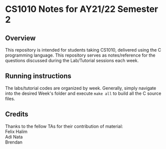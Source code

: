 # CS1010 Notes for AY21/22 Semester 2

## Overview
This repository is intended for students taking CS1010, delivered using the C programming language. This repository serves as notes/reference for the questions discussed
during the Lab/Tutorial sessions each week.

## Running instructions
The labs/tutorial codes are organized by week. Generally, simply navigate into the desired Week's folder and execute ```make all``` to build all the C source files.

## Credits
Thanks to the fellow TAs for their contribution of material:\
Felix Halim\
Adi Nata\
Brendan
